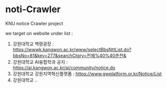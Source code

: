 # noti-Crawler
KNU notice Crawler project


we target on website under list :

1. 강원대학교 백령광장 : https://wwwk.kangwon.ac.kr/www/selectBbsNttList.do?bbsNo=81&key=277&searchCtgry=전체%40%40춘천&
2. 강원대학교 AI융합학과 공지 : https://ai.kangwon.ac.kr/ai/community/notice.do
3. 강원대학교 강원지역혁신플랫폼 : https://www.gwplatform.or.kr/Notice/List
4. 강원대학교 ..

